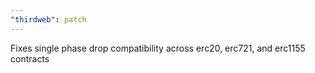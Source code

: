 ```yaml
---
"thirdweb": patch
---
```


Fixes single phase drop compatibility across erc20, erc721, and erc1155 contracts
